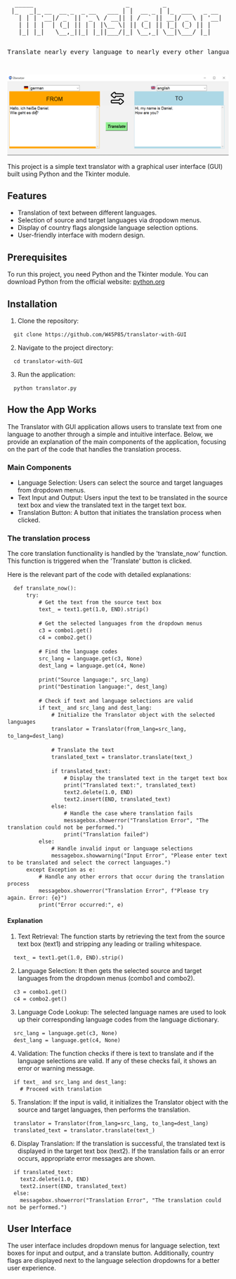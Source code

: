<pre style="background-color: transparent; border: none;">
  _____                         _         _               
 |_   _|_ __  __ _  _ __   ___ | |  __ _ | |_  ___   _ __ 
   | | | '__|/ _` || '_ \ / __|| | / _` || __|/ _ \ | '__|
   | | | |  | (_| || | | |\__ \| || (_| || |_| (_) || |   
   |_| |_|   \__,_||_| |_||___/|_| \__,_| \__|\___/ |_|   
                                                          
<p>Translate nearly every language to nearly every other language. :-)</p>
</pre>


<img src="/img/doc/1.PNG" width="800">


This project is a simple text translator with a graphical user interface (GUI) built using Python and the Tkinter module.

## Features

- Translation of text between different languages.
- Selection of source and target languages via dropdown menus.
- Display of country flags alongside language selection options.
- User-friendly interface with modern design.

## Prerequisites

To run this project, you need Python and the Tkinter module. You can download Python from the official website: [python.org](https://www.python.org/downloads/)

## Installation

1. Clone the repository:

  ```
    git clone https://github.com/W45P85/translator-with-GUI
  ```

2. Navigate to the project directory:

  ```
    cd translator-with-GUI
  ```

3. Run the application:

  ```
    python translator.py
  ```


## How the App Works
The Translator with GUI application allows users to translate text from one language 
to another through a simple and intuitive interface. Below, we provide an explanation 
of the main components of the application, focusing on the part of the code that 
handles the translation process.

### Main Components
- Language Selection: Users can select the source and target languages from dropdown menus.
- Text Input and Output: Users input the text to be translated in the source text box and view the translated text in the target text box.
- Translation Button: A button that initiates the translation process when clicked.

### The translation process
The core translation functionality is handled by the 'translate_now' function. This function is triggered when the 'Translate' button is clicked.

Here is the relevant part of the code with detailed explanations:

```
  def translate_now():
      try:
          # Get the text from the source text box
          text_ = text1.get(1.0, END).strip()
          
          # Get the selected languages from the dropdown menus
          c3 = combo1.get()
          c4 = combo2.get()

          # Find the language codes
          src_lang = language.get(c3, None)
          dest_lang = language.get(c4, None)

          print("Source language:", src_lang)
          print("Destination language:", dest_lang)

          # Check if text and language selections are valid
          if text_ and src_lang and dest_lang:
              # Initialize the Translator object with the selected languages
              translator = Translator(from_lang=src_lang, to_lang=dest_lang)
              
              # Translate the text
              translated_text = translator.translate(text_)
              
              if translated_text:
                  # Display the translated text in the target text box
                  print("Translated text:", translated_text)
                  text2.delete(1.0, END)
                  text2.insert(END, translated_text)
              else:
                  # Handle the case where translation fails
                  messagebox.showerror("Translation Error", "The translation could not be performed.")
                  print("Translation failed")
          else:
              # Handle invalid input or language selections
              messagebox.showwarning("Input Error", "Please enter text to be translated and select the correct languages.")
      except Exception as e:
          # Handle any other errors that occur during the translation process
          messagebox.showerror("Translation Error", f"Please try again. Error: {e}")
          print("Error occurred:", e)
```

#### Explanation
1. Text Retrieval: The function starts by retrieving the text from the source text box (text1) and stripping any leading or trailing whitespace.
```
  text_ = text1.get(1.0, END).strip()
```

2. Language Selection: It then gets the selected source and target languages from the dropdown menus (combo1 and combo2).
```
  c3 = combo1.get()
  c4 = combo2.get()
```

3. Language Code Lookup: The selected language names are used to look up their corresponding language codes from the language dictionary.
```
  src_lang = language.get(c3, None)
  dest_lang = language.get(c4, None)
```

4. Validation: The function checks if there is text to translate and if the language selections are valid. If any of these checks fail, it shows an error or warning message.
```
  if text_ and src_lang and dest_lang:
    # Proceed with translation
```

5. Translation: If the input is valid, it initializes the Translator object with the source and target languages, then performs the translation.
```
  translator = Translator(from_lang=src_lang, to_lang=dest_lang)
  translated_text = translator.translate(text_)
```

6. Display Translation: If the translation is successful, the translated text is displayed in the target text box (text2). If the translation fails or an error occurs, appropriate error messages are shown.
```
  if translated_text:
    text2.delete(1.0, END)
    text2.insert(END, translated_text)
  else:
    messagebox.showerror("Translation Error", "The translation could not be performed.")
```

## User Interface
The user interface includes dropdown menus for language selection, text boxes for input and output, and a translate button. Additionally, country flags are displayed next to the language selection dropdowns for a better user experience.
